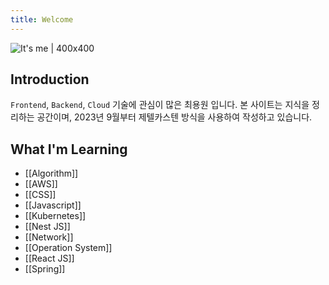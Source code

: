 ```yaml
---
title: Welcome
---
```


![It's me | 400x400](https://i.imgur.com/kPMDNGP.png)


## Introduction

`Frontend`, `Backend`, `Cloud` 기술에 관심이 많은 최용원 입니다. 본 사이트는 지식을 정리하는 공간이며, 2023년 9월부터 제텔카스텐 방식을 사용하여 작성하고 있습니다.

<!-- HI! My name is ChoiYongWon and I'm Interested in `Frontend`, `Backend`, and `CLOUD` technologies. This site serves as a repository for my learning notes, which, since January 2022, I have been writing using the Zettelkasten method. -->

## What I'm Learning

- [[Algorithm]]
- [[AWS]]
- [[CSS]]
- [[Javascript]]
- [[Kubernetes]]
- [[Nest JS]]
- [[Network]]
- [[Operation System]]
- [[React JS]]
- [[Spring]]
